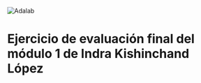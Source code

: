 ![Adalab](https://beta.adalab.es/resources/images/adalab-logo-155x61-bg-white.png)

# Ejercicio de evaluación final del módulo 1 de Indra Kishinchand López
